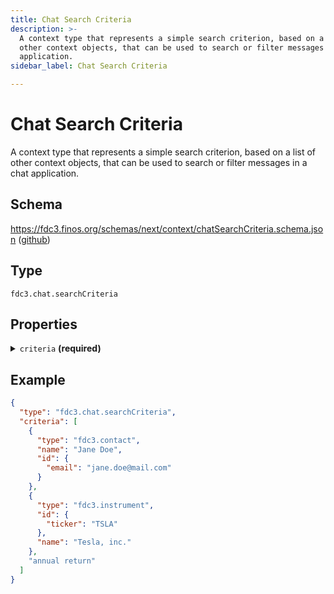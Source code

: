 ```yaml
---
title: Chat Search Criteria
description: >-
  A context type that represents a simple search criterion, based on a list of
  other context objects, that can be used to search or filter messages in a chat
  application.
sidebar_label: Chat Search Criteria

---
```


# Chat Search Criteria

A context type that represents a simple search criterion, based on a list of other context objects, that can be used to search or filter messages in a chat application.

## Schema

<https://fdc3.finos.org/schemas/next/context/chatSearchCriteria.schema.json> ([github](https://github.com/finos/FDC3/tree/main/schemas/context/chatSearchCriteria.schema.json))

## Type

`fdc3.chat.searchCriteria`

## Properties

<details>
  <summary><code>criteria</code> <strong>(required)</strong></summary>

**type**: `array`

<details>
  <summary><code>Items</code></summary>

**Any of:**

**type**: [Instrument](Instrument)


**type**: [Organization](Organization)


**type**: [Contact](Contact)


**type**: `string`



</details>

An array of criteria that should match chats returned from by a search.

⚠️ Operators (and/or/not) are not defined in `fdc3.chat.searchCriteria`. It is up to the application that processes the FDC3 Intent to choose and apply the operators between the criteria.

Empty search criteria can be supported to allow resetting of filters.

</details>

## Example

```json
{
  "type": "fdc3.chat.searchCriteria",
  "criteria": [
    {
      "type": "fdc3.contact",
      "name": "Jane Doe",
      "id": {
        "email": "jane.doe@mail.com"
      }
    },
    {
      "type": "fdc3.instrument",
      "id": {
        "ticker": "TSLA"
      },
      "name": "Tesla, inc."
    },
    "annual return"
  ]
}
```

